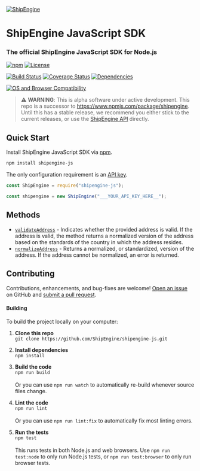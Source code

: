 [![ShipEngine](https://shipengine.github.io/img/shipengine-logo-wide.png)](https://www.shipengine.com/)

ShipEngine JavaScript SDK
=====================================================
### The official ShipEngine JavaScript SDK for Node.js

[![npm](https://img.shields.io/npm/v/shipengine.svg)](https://www.npmjs.com/package/shipengine)
[![License](https://img.shields.io/npm/l/shipengine.svg)](LICENSE)

[![Build Status](https://github.com/ShipEngine/shipengine-js/workflows/CI-CD/badge.svg)](https://github.com/ShipEngine/shipengine-js/actions)
[![Coverage Status](https://coveralls.io/repos/github/ShipEngine/shipengine-js/badge.svg?branch=master)](https://coveralls.io/github/ShipEngine/shipengine-js)
[![Dependencies](https://david-dm.org/ShipEngine/shipengine-js.svg)](https://david-dm.org/ShipEngine/shipengine-js)

[![OS and Browser Compatibility](https://shipengine.github.io/img/badges/ci-badges.svg)](https://github.com/ShipEngine/shipengine-js/actions)


> ⚠ **WARNING**: This is alpha software under active development. This repo is a successor to https://www.npmjs.com/package/shipengine. Until this has a stable release, we recommend you either stick to the current releases, or use the [ShipEngine API](https://www.shipengine.com/docs/) directly.



Quick Start
--------------------------
Install ShipEngine JavaScript SDK via [npm](https://docs.npmjs.com/about-npm/).

```bash
npm install shipengine-js
```

The only configuration requirement is an [API key](https://www.shipengine.com/docs/auth/#api-keys).

```javascript
const ShipEngine = require("shipengine-js");

const shipengine = new ShipEngine("___YOUR_API_KEY_HERE__");

```
Methods
-------------------------------
* [`validateAddress`](./docs/validate-address.md) - Indicates whether the provided address is valid. If the address is valid, 
  the method returns a normalized version of the address
based on the standards of the country in which the address resides.
* [`normalizeAddress`](./docs/normalize-address.md) - Returns a normalized, or standardized, version of the address. If the 
address cannot be normalized, an error is returned.

Contributing
--------------------------
Contributions, enhancements, and bug-fixes are welcome!  [Open an issue](https://github.com/ShipEngine/shipengine-js/issues) on GitHub and [submit a pull request](https://github.com/ShipEngine/shipengine-js/pulls).

#### Building
To build the project locally on your computer:

1. __Clone this repo__<br>
`git clone https://github.com/ShipEngine/shipengine-js.git`

2. __Install dependencies__<br>
`npm install`

3. __Build the code__<br>
`npm run build`<br><br>
Or you can use `npm run watch` to automatically re-build whenever source files change.

4. __Lint the code__<br>
`npm run lint`<br><br>
Or you can use `npm run lint:fix` to automatically fix most linting errors.

5. __Run the tests__<br>
`npm test`<br><br>
This runs tests in both Node.js and web browsers. Use `npm run test:node` to only run Node.js tests, or `npm run test:browser` to only run browser tests.
